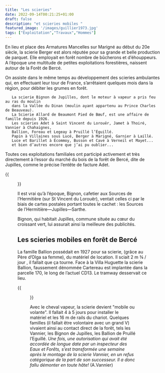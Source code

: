 ```yaml
---
title: "Les scieries"
date: 2022-09-14T00:21:25+01:00
draft: false
description: "et scieries mobiles "
featured_image: '/images/guillier1973.jpg'
tags: ["Exploitation","Travaux","Hommes"]
---
```


En lieu et place des Armatures Mancelles sur Marigné au début du 20e siècle, 
la scierie Berger est alors réputée pour sa grande et belle production de parquet.
Elle employait en forêt nombre de bûcherons et d’éhouppeurs.
A l’époque une multitude de petites exploitations forestières, naissent autour 
de la Forêt de Bercé.

On assiste dans le même temps au développement des scieries ambulantes qui, 
en effectuant leur tour de France, s’arrêtaient quelques mois dans la région,
pour débiter les grumes en forêt. 

       La scierie Bignon de Jupilles, dont le moteur à vapeur a pris feu au ras du moulin
       dans la Vallée du Dinan (moulin ayant appartenu au Prince Charles de Beauveau).
       La Scierie Allard de Beaumont Pied de Bœuf, est une affaire de famille depuis 1926.
       Les scieries Adet à Saint Vincent du Lorouër, Jamet à Thoiré, Vannier à Chahaignes,
       Ballion, Foreau et Legeay à Pruillé l’Éguillé.
       Papin à Villaines sous Lucé, Berger à Marigné, Garnier à Laillé.
       Luce et Barillet à Écommoy, Busson et Cavé à Verneil et Mayet...
       et bien d’autres encore que j’ai pu oublier...

Toutes ces exploitations familiales ont participé activement et très directement à l’essor du marché du bois
de la forêt de Bercé, dite de Jupilles, comme le précise l’entête de facture Adet. 

{{<figure src="/images/articles/facture.jpg" title="En tête des factures Adet">}}

Il est vrai qu’à l’époque, Bignon, cafetier aux Sources de l’Hermitière (sur St Vincent du Lorouër),
ventait celles ci par le biais de cartes postales portant toutes le cachet : les Sources de 
l’Hermitière—Jupilles—Sarthe. 

Bignon, qui habitait Jupilles, commune située au cœur du croissant vert, lui assurait ainsi la meilleure 
des publicités.


## Les scieries mobiles en forêt de Bercé

La famille Ballion possédait en 1927 pour sa scierie, (grâce au Père d’Olga sa femme), du matériel de location.
Il sciait 2 m ¾ / jour , il fallait que ça tourne.
Face à la Villa Huguette la scierie Ballion, faussement dénommée Cartereau est implantée dans la parcelle 170,
le long de l’actuel CD13. Le tramway desservait ce lieu.  
  
{{<figure src="/images/articles/scierie-ballion.jpg" title="La loge Ballion en 1931">}}  
  
Avec le cheval vapeur, la scierie devient "mobile ou volante". Il fallait 4 à 5 jours pour installer le
matériel et les 16 m de rails du chariot. Quelques familles (il fallait être volontaire avec un grand V)
vivaient ainsi au contact direct de la forêt, tels les Vannier, les Bignon de Jupilles, les Ballion de
Pruillé l’Eguillé.
*Une fois, une autorisation qui avait été accordée de longue date par un inspecteur des Eaux et Forêts,
s’est transformée une semaine après le montage de la scierie Vannier, en un refus catégorique de la part de
son successeur.* 
*Il a donc fallu démonter en toute hâte!* (A.Vannier)
       
